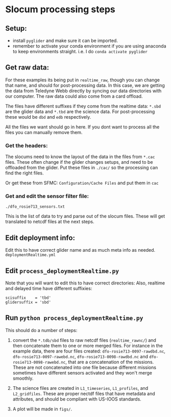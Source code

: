 
# Slocum processing steps

## Setup:

- install `pyglider` and make sure it can be imported.
- remember to activate your conda environment if you are using
  anaconda to keep environments straight.  i.e. I do `conda activate pyglider`

## Get raw data:

For these examples its being put in `realtime_raw`, though you can change
that name, and should for post-processing data.  In this case, we are getting
the data from Teledyne Webb directly by syncing our data directories with
our computer.  The raw data could also come from a card offload.

The files have different suffixes if they come from the realtime data:
`*.sbd` are the glider data and `*.tbd` are the science data.  For
post-processing these would be `dbd` and `edb` respectively.

All the files we want should go in here.  If you dont want to process all the
files you can manually remove them.  

### Get the headers:

The slocums need to know the layout of the data in the files from `*.cac`
files.  These often change if the glider changes setups, and need to be
offloaded from the glider.  Put these files in `./cac/` so the processing
can find the right files.

Or get these from SFMC: `Configuration/Cache Files` and put them in `cac`


### Get and edit the sensor filter file:

```
./dfo_rosie713_sensors.txt
```
This is the list of data to try and parse out of the slocum files.  These will
get translated to netcdf files at the next steps.


## Edit deployment info:

Edit this to have correct glider name and as much meta info as needed.  
`deploymentRealtime.yml`

## Edit `process_deploymentRealtime.py`

Note that you will want to edit this to have correct directories:
Also, realtime and delayed time have different suffixies:

```
scisuffix    = 'tbd'
glidersuffix = 'sbd'
```

## Run `python process_deploymentRealtime.py`

This should do a number of steps:

1. convert the `*.tdb/sbd` files to raw netcdf files (`realtime_rawnc/`) and then concatenate them to one or more merged files.  For instance in the
example data, there are four files created: `dfo-rosie713-0097-rawdbd.nc`,
`dfo-rosie713-0097-rawebd.nc`, `dfo-rosie713-0098-rawdbd.nc` and `dfo-rosie713-0098-rawebd.nc`, that are a concatenation of the missions.  These are not
concatenated into one file because different missions sometimes have
different sensors activated and they won't merge smoothly.  

2. The science files are created in `L1_timeseries`, `L1_profiles`, and
`L2_gridfiles`. These are proper nectdf files that have metadata and attributes, and should be compliant with US-IOOS standards.

3. A plot will be made in `figs/`.  
